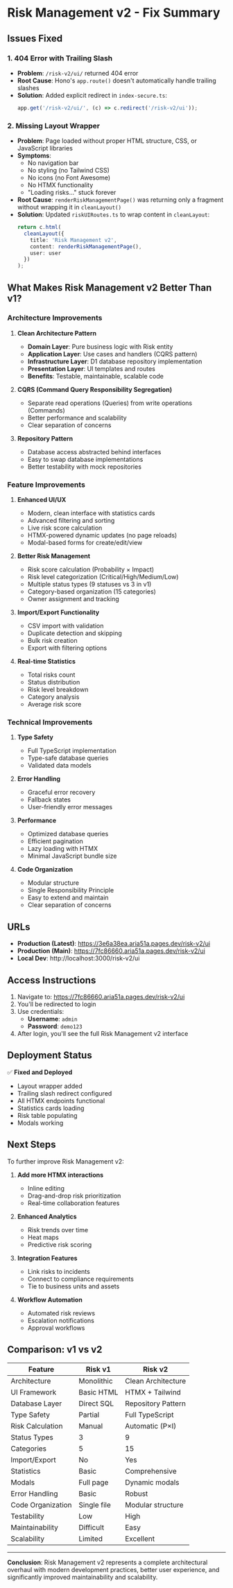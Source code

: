 # Risk Management v2 - Fix Summary

## Issues Fixed

### 1. **404 Error with Trailing Slash**
- **Problem**: `/risk-v2/ui/` returned 404 error
- **Root Cause**: Hono's `app.route()` doesn't automatically handle trailing slashes
- **Solution**: Added explicit redirect in `index-secure.ts`:
  ```typescript
  app.get('/risk-v2/ui/', (c) => c.redirect('/risk-v2/ui'));
  ```

### 2. **Missing Layout Wrapper**
- **Problem**: Page loaded without proper HTML structure, CSS, or JavaScript libraries
- **Symptoms**: 
  - No navigation bar
  - No styling (no Tailwind CSS)
  - No icons (no Font Awesome)
  - No HTMX functionality
  - "Loading risks..." stuck forever
- **Root Cause**: `renderRiskManagementPage()` was returning only a fragment without wrapping it in `cleanLayout()`
- **Solution**: Updated `riskUIRoutes.ts` to wrap content in `cleanLayout`:
  ```typescript
  return c.html(
    cleanLayout({
      title: 'Risk Management v2',
      content: renderRiskManagementPage(),
      user: user
    })
  );
  ```

## What Makes Risk Management v2 Better Than v1?

### **Architecture Improvements**

1. **Clean Architecture Pattern**
   - **Domain Layer**: Pure business logic with Risk entity
   - **Application Layer**: Use cases and handlers (CQRS pattern)
   - **Infrastructure Layer**: D1 database repository implementation
   - **Presentation Layer**: UI templates and routes
   - **Benefits**: Testable, maintainable, scalable code

2. **CQRS (Command Query Responsibility Segregation)**
   - Separate read operations (Queries) from write operations (Commands)
   - Better performance and scalability
   - Clear separation of concerns

3. **Repository Pattern**
   - Database access abstracted behind interfaces
   - Easy to swap database implementations
   - Better testability with mock repositories

### **Feature Improvements**

1. **Enhanced UI/UX**
   - Modern, clean interface with statistics cards
   - Advanced filtering and sorting
   - Live risk score calculation
   - HTMX-powered dynamic updates (no page reloads)
   - Modal-based forms for create/edit/view

2. **Better Risk Management**
   - Risk score calculation (Probability × Impact)
   - Risk level categorization (Critical/High/Medium/Low)
   - Multiple status types (9 statuses vs 3 in v1)
   - Category-based organization (15 categories)
   - Owner assignment and tracking

3. **Import/Export Functionality**
   - CSV import with validation
   - Duplicate detection and skipping
   - Bulk risk creation
   - Export with filtering options

4. **Real-time Statistics**
   - Total risks count
   - Status distribution
   - Risk level breakdown
   - Category analysis
   - Average risk score

### **Technical Improvements**

1. **Type Safety**
   - Full TypeScript implementation
   - Type-safe database queries
   - Validated data models

2. **Error Handling**
   - Graceful error recovery
   - Fallback states
   - User-friendly error messages

3. **Performance**
   - Optimized database queries
   - Efficient pagination
   - Lazy loading with HTMX
   - Minimal JavaScript bundle size

4. **Code Organization**
   - Modular structure
   - Single Responsibility Principle
   - Easy to extend and maintain
   - Clear separation of concerns

## URLs

- **Production (Latest)**: https://3e6a38ea.aria51a.pages.dev/risk-v2/ui
- **Production (Main)**: https://7fc86660.aria51a.pages.dev/risk-v2/ui
- **Local Dev**: http://localhost:3000/risk-v2/ui

## Access Instructions

1. Navigate to: https://7fc86660.aria51a.pages.dev/risk-v2/ui
2. You'll be redirected to login
3. Use credentials:
   - **Username**: `admin`
   - **Password**: `demo123`
4. After login, you'll see the full Risk Management v2 interface

## Deployment Status

✅ **Fixed and Deployed**
- Layout wrapper added
- Trailing slash redirect configured
- All HTMX endpoints functional
- Statistics cards loading
- Risk table populating
- Modals working

## Next Steps

To further improve Risk Management v2:

1. **Add more HTMX interactions**
   - Inline editing
   - Drag-and-drop risk prioritization
   - Real-time collaboration features

2. **Enhanced Analytics**
   - Risk trends over time
   - Heat maps
   - Predictive risk scoring

3. **Integration Features**
   - Link risks to incidents
   - Connect to compliance requirements
   - Tie to business units and assets

4. **Workflow Automation**
   - Automated risk reviews
   - Escalation notifications
   - Approval workflows

## Comparison: v1 vs v2

| Feature | Risk v1 | Risk v2 |
|---------|---------|---------|
| Architecture | Monolithic | Clean Architecture |
| UI Framework | Basic HTML | HTMX + Tailwind |
| Database Layer | Direct SQL | Repository Pattern |
| Type Safety | Partial | Full TypeScript |
| Risk Calculation | Manual | Automatic (P×I) |
| Status Types | 3 | 9 |
| Categories | 5 | 15 |
| Import/Export | No | Yes |
| Statistics | Basic | Comprehensive |
| Modals | Full page | Dynamic modals |
| Error Handling | Basic | Robust |
| Code Organization | Single file | Modular structure |
| Testability | Low | High |
| Maintainability | Difficult | Easy |
| Scalability | Limited | Excellent |

---

**Conclusion**: Risk Management v2 represents a complete architectural overhaul with modern development practices, better user experience, and significantly improved maintainability and scalability.
